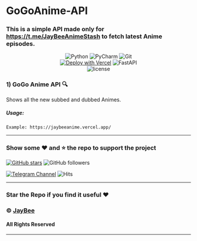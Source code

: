 # GoGoAnime-API

### This is a simple API made only for https://t.me/JayBeeAnimeStash to fetch latest Anime episodes.



<div align="center">
<img alt="Python" src="https://img.shields.io/badge/python-%2314354C.svg?&style=for-the-badge&logo=python&logoColor=white"/>
<img alt="PyCharm" src="https://img.shields.io/badge/PyCharm-000000.svg?&style=for-the-badge&logo=PyCharm&logoColor=white"/>
<img alt="Git" src="https://img.shields.io/badge/git-%23F05033.svg?&style=for-the-badge&logo=git&logoColor=white"/>
</div>
<div align="center">
<a href="https://vercel.com/new/clone?repository-url=https://github.com/TerminalWarlord/GoGoAnime-API/"><img src="https://vercel.com/button" alt="Deploy with Vercel"/></a>
<img alt="FastAPI" src="https://img.shields.io/badge/FASTAPI-%234ea94b?&style=for-the-badge&logoColor=black&logo=fastapi"/>
</div>


<div align="center">
<img alt="license" src="https://img.shields.io/badge/License-MIT-yellow.svg"/>
</div>



### **1) GoGo Anime API** :mag:
Shows all the new subbed and dubbed Animes.
##### Usage:  

```
Example: https://jaybeeanime.vercel.app/
```
---

### Show some :heart: and :star: the repo to support the project

[![GitHub stars](https://img.shields.io/github/stars/TerminalWarlord/gogoanime-api.svg?style=social&label=Star)](https://github.com/TerminalWarlord/GoGoAnime-API) ![GitHub followers](https://img.shields.io/github/followers/TerminalWarlord.svg?style=social&label=Follow)

[![Telegram Channel](https://img.shields.io/badge/Telegram-Channel-orange)](https://t.me/JayBeeBots)
![Hits](https://hits.seeyoufarm.com/api/count/incr/badge.svg?url=https://github.com/TerminalWarlord/GoGoAnime-API)

---
### Star the Repo if you find it useful :heart:
### © [JayBee](https://t.me/JayBeeBots)
#### All Rights Reserved
---
